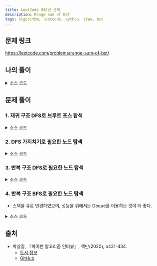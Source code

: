 ```yaml
---
title: LeetCode 938번 문제
description: Range Sum of BST
tags: algorithm, leetcode, python, tree, bst
---
```


## 문제 링크

https://leetcode.com/problems/range-sum-of-bst/

## 나의 풀이

<details>
<summary>소스 코드</summary>
<div markdown="1">

```python
from typing import Optional


class TreeNode:
    def __init__(self, val=0, left=None, right=None):
        self.val = val
        self.left = left
        self.right = right


class MySolution1:
    def rangeSumBST(self, root: Optional[TreeNode], low: int, high: int) -> int:
        def dfs(root):
            if not root:
                return
            
            # 범위 내에 있을 때에만 값 누적
            if low <= root.val <= high:
                self.sum_number += root.val
            
            # 자식 노드 탐색
            dfs(root.left)
            dfs(root.right)
        
        self.sum_number = 0
        dfs(root)
        return self.sum_number
```

</div>
</details>

## 문제 풀이

### 1. 재귀 구조 DFS로 브루트 포스 탐색

<details>
<summary>소스 코드</summary>
<div markdown="1">

```python
from typing import Optional


class TreeNode:
    def __init__(self, val=0, left=None, right=None):
        self.val = val
        self.left = left
        self.right = right


class Solution1:
    def rangeSumBST(self, root: Optional[TreeNode], low: int, high: int) -> int:
        if not root:
            return 0

        return (root.val if low <= root.val <= high else 0) + self.rangeSumBST(root.left, low, high) + self.rangeSumBST(root.right, low, high)
```

</div>
</details>

### 2. DFS 가지치기로 필요한 노드 탐색

<details>
<summary>소스 코드</summary>
<div markdown="1">

```python
from typing import Optional


class TreeNode:
    def __init__(self, val=0, left=None, right=None):
        self.val = val
        self.left = left
        self.right = right


class Solution2:
    def rangeSumBST(self, root: Optional[TreeNode], low: int, high: int) -> int:
        def dfs(node: TreeNode):
            if not node:
                return 0

            if node.val < low:
                return dfs(node.right)
            elif node.val > high:
                return dfs(node.left)
            return node.val + dfs(node.left) + dfs(node.right)

        return dfs(root)
```

</div>
</details>

### 3. 반복 구조 DFS로 필요한 노드 탐색

<details>
<summary>소스 코드</summary>
<div markdown="1">

```python
from typing import Optional


class TreeNode:
    def __init__(self, val=0, left=None, right=None):
        self.val = val
        self.left = left
        self.right = right


class Solution3:
    def rangeSumBST(self, root: Optional[TreeNode], low: int, high: int) -> int:
        stack, sum = [root], 0

        # 스택 이용 필요한 노드 DFS 반복
        while stack:
            node = stack.pop()
            if node:
                if node.val > low:
                    stack.append(node.left)
                if node.val < high:
                    stack.append(node.right)
                if low <= node.val <= high:
                    sum += node.val

        return sum
```

</div>
</details>

### 4. 반복 구조 BFS로 필요한 노드 탐색

- 스택을 큐로 변경하였으며, 성능을 위해서는 Deque를 이용하는 것이 더 좋다.

<details>
<summary>소스 코드</summary>
<div markdown="1">

```python
from typing import Optional


class TreeNode:
    def __init__(self, val=0, left=None, right=None):
        self.val = val
        self.left = left
        self.right = right


class Solution4:
    def rangeSumBST(self, root: Optional[TreeNode], low: int, high: int) -> int:
        queue, sum = [root], 0

        # 스택 이용 필요한 노드 DFS 반복
        while queue:
            node = queue.pop(0)
            if node:
                if node.val > low:
                    queue.append(node.left)
                if node.val < high:
                    queue.append(node.right)
                if low <= node.val <= high:
                    sum += node.val

        return sum
```

</div>
</details>

## 출처

- 박상길, 『파이썬 알고리즘 인터뷰』, 책만(2020), p431-434.
  - [도서 정보](https://www.onlybook.co.kr/entry/algorithm-interview)
  - [GitHub](https://github.com/onlybooks/algorithm-interview)
